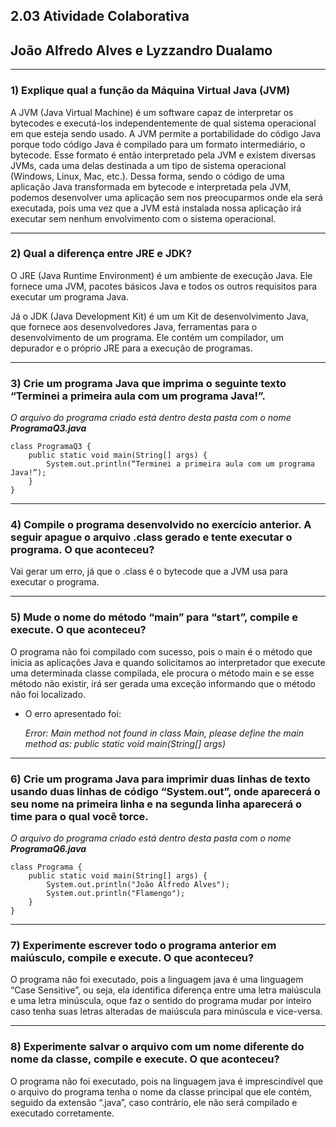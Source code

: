 ## 2.03 Atividade Colaborativa

## João Alfredo Alves e Lyzzandro Dualamo

---

### **1) Explique qual a função da Máquina Virtual Java (JVM)**

A JVM (Java Virtual Machine) é um software capaz de interpretar os bytecodes e executá-los independentemente de qual sistema operacional em que esteja sendo usado. A JVM permite a portabilidade do código Java porque todo código Java é compilado para um formato intermediário, o bytecode. Esse formato é então interpretado pela JVM e existem diversas JVMs, cada uma delas destinada a um tipo de sistema operacional (Windows, Linux, Mac, etc.). Dessa forma, sendo o código de uma aplicação Java transformada em bytecode e interpretada pela JVM, podemos desenvolver uma aplicação sem nos preocuparmos onde ela será executada, pois uma vez que a JVM está instalada nossa aplicação irá executar sem nenhum envolvimento com o sistema operacional.

---

### **2) Qual a diferença entre JRE e JDK?**

O JRE (Java Runtime Environment) é um ambiente de execução Java. Ele fornece uma JVM, pacotes básicos Java e todos os outros requisitos para executar um programa Java.

Já o JDK (Java Development Kit) é um um Kit de desenvolvimento Java, que fornece aos desenvolvedores Java, ferramentas para o desenvolvimento de um programa. Ele contém um compilador, um depurador e o próprio JRE para a execução de programas.

---

### **3) Crie um programa Java que imprima o seguinte texto “Terminei a primeira aula com um programa Java!”.**

_O arquivo do programa criado está dentro desta pasta com o nome **ProgramaQ3.java**_

```
class ProgramaQ3 {
	public static void main(String[] args) {
		System.out.println(“Terminei a primeira aula com um programa Java!”);
	}
}
```

---

### **4) Compile o programa desenvolvido no exercício anterior. A seguir apague o arquivo .class gerado e tente executar o programa. O que aconteceu?**

Vai gerar um erro, já que o .class é o bytecode que a JVM usa para executar o programa.

---

### **5) Mude o nome do método “main” para “start”, compile e execute. O que aconteceu?**

O programa não foi compilado com sucesso, pois o main é o método que inicia as aplicações Java e quando solicitamos ao interpretador que execute uma determinada classe compilada, ele procura o método main e se esse método não existir, irá ser gerada uma exceção informando que o método não foi localizado.

- O erro apresentado foi:

     _Error: Main method not found in class Main, please define the main method as: public static void main(String[] args)_

---

### **6) Crie um programa Java para imprimir duas linhas de texto usando duas linhas de código “System.out”, onde aparecerá o seu nome na primeira linha e na segunda linha aparecerá o time para o qual você torce.**

_O arquivo do programa criado está dentro desta pasta com o nome **ProgramaQ6.java**_

```
class Programa {
    public static void main(String[] args) {
        System.out.println("João Alfredo Alves");
        System.out.println("Flamengo");
    }
}
```

---

### **7) Experimente escrever todo o programa anterior em maiúsculo, compile e execute. O que aconteceu?**

O programa não foi executado, pois a linguagem java é uma linguagem “Case Sensitive”, ou seja, ela identifica diferença entre uma letra maiúscula e uma letra minúscula, oque faz o sentido do programa mudar por inteiro caso tenha suas letras alteradas de maiúscula para minúscula e vice-versa.

---

### **8) Experimente salvar o arquivo com um nome diferente do nome da classe, compile e execute. O que aconteceu?**

O programa não foi executado, pois na linguagem java é imprescindível que o arquivo do programa tenha o nome da classe principal que ele contém, seguido da extensão “.java”, caso contrário, ele não será compilado e executado corretamente.
